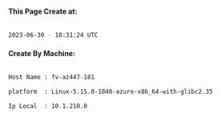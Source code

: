 
   
#### This Page Create at:

```bash

2023-06-30 - 18:31:24 UTC

```

#### Create By Machine:

```bash

Host Name : fv-az447-181

platform  : Linux-5.15.0-1040-azure-x86_64-with-glibc2.35

Ip Local  : 10.1.210.0

```

